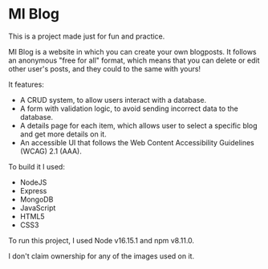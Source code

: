 # MI Blog
This is a project made just for fun and practice.

MI Blog is a website in which you can create your own blogposts. It follows an anonymous "free for all" format, which means that you can delete or edit other user's posts, and they could to the same with yours! 

It features:
* A CRUD system, to allow users interact with a database.
* A form with validation logic, to avoid sending incorrect data to the database. 
* A details page for each item, which allows user to select a specific blog and get more details on it.
* An accessible UI that follows the Web Content Accessibility Guidelines (WCAG) 2.1 (AAA).

To build it I used:
* NodeJS
* Express 
* MongoDB 
* JavaScript
* HTML5
* CSS3

To run this project, I used Node v16.15.1 and npm v8.11.0. 

I don't claim ownership for any of the images used on it.
